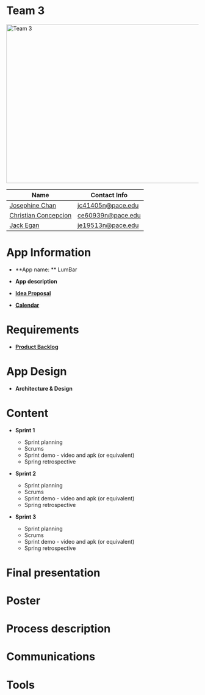 # Team 3

<a href="https://github.com/paceuniversity/cs389f2022team3"><img src = "https://imgur.com/qlfVSTd.png" alt="Team 3" height = "415" width="554"></a>

| Name                                      | Contact Info      |
| ----------------------------------------- | ----------------- |
| [Josephine Chan](https://github.com/JC32101)       | jc41405n@pace.edu |
| [Christian Concepcion](https://github.com/ce60939n)     | ce60939n@pace.edu |
| [Jack Egan](https://github.com/jackegan444) | je19513n@pace.edu |

# App Information

* **App name: ** LumBar

* **App description**

* [**Idea Proposal**](https://docs.google.com/document/d/1K9LND5sPPHR9ES6Eiql0esIrMomXwbib/edit?usp=sharing&ouid=113850289169906394470&rtpof=true&sd=true)

* [**Calendar**](https://calendar.google.com/calendar/u/0?cid=aXZoMmU3NjhzMjRkdGlxZWYwcXZvbzhxcjBAZ3JvdXAuY2FsZW5kYXIuZ29vZ2xlLmNvbQ)

# Requirements

* [**Product Backlog**](https://docs.google.com/spreadsheets/d/135c6JsQN4UTsBRrBcKcYqUYMNWI__qDn9qXHS7ra_cc/edit#gid=1064640418)

# App Design
* **Architecture & Design**

# Content

* **Sprint 1**
  * Sprint planning
  * Scrums
  * Sprint demo - video and apk (or equivalent)
  * Spring retrospective

* **Sprint 2**
  * Sprint planning
  * Scrums
  * Sprint demo - video and apk (or equivalent)
  * Spring retrospective

* **Sprint 3** 
  * Sprint planning
  * Scrums
  * Sprint demo - video and apk (or equivalent)
  * Spring retrospective

# **Final presentation**

# **Poster**

# **Process description**

# **Communications**

# **Tools**
